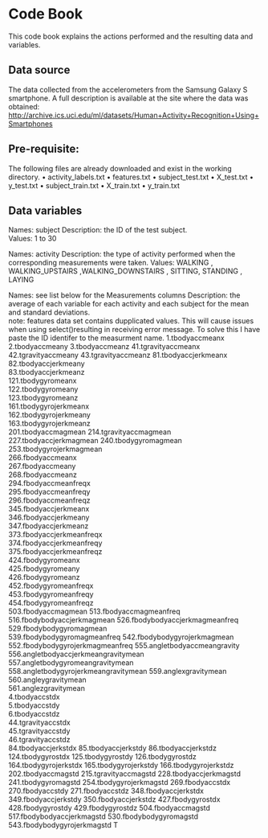 # Code Book
This code book explains the actions performed and the resulting data and variables.

## Data source
The data collected from the accelerometers from the Samsung Galaxy S smartphone. 
A full description is available at the site where the data was obtained:
http://archive.ics.uci.edu/ml/datasets/Human+Activity+Recognition+Using+Smartphones

## Pre-requisite: 
The following files are already downloaded and exist in the working directory.
•	activity_labels.txt
•	features.txt
•	subject_test.txt
•	X_test.txt
•	y_test.txt
•	subject_train.txt
•	X_train.txt
•	y_train.txt



## Data variables
Names:	subject 
Description: the ID of the test subject.	
Values: 1 to 30

Names:	activity 
Description: the type of activity performed when the corresponding measurements were taken.
Values: WALKING , WALKING_UPSTAIRS ,WALKING_DOWNSTAIRS , SITTING, STANDING , LAYING


Names: see list below for the Measurements columns 
Description: the average of each variable for each activity and each subject for the mean and standard deviations.	
note: features data set contains dupplicated values. This will cause issues when using select()resulting in receiving error message.
To solve this I have paste the ID identifer to the measurment name.
1.tbodyaccmeanx	
2.tbodyaccmeany	
3.tbodyaccmeanz	
41.tgravityaccmeanx	
42.tgravityaccmeany	
43.tgravityaccmeanz	
81.tbodyaccjerkmeanx	
82.tbodyaccjerkmeany	
83.tbodyaccjerkmeanz	
121.tbodygyromeanx	
122.tbodygyromeany	
123.tbodygyromeanz	
161.tbodygyrojerkmeanx	
162.tbodygyrojerkmeany	
163.tbodygyrojerkmeanz	
201.tbodyaccmagmean	
214.tgravityaccmagmean	
227.tbodyaccjerkmagmean	
240.tbodygyromagmean	
253.tbodygyrojerkmagmean	
266.fbodyaccmeanx	
267.fbodyaccmeany	
268.fbodyaccmeanz	
294.fbodyaccmeanfreqx	
295.fbodyaccmeanfreqy	
296.fbodyaccmeanfreqz	
345.fbodyaccjerkmeanx	
346.fbodyaccjerkmeany	
347.fbodyaccjerkmeanz	
373.fbodyaccjerkmeanfreqx	
374.fbodyaccjerkmeanfreqy	
375.fbodyaccjerkmeanfreqz	
424.fbodygyromeanx	
425.fbodygyromeany	
426.fbodygyromeanz	
452.fbodygyromeanfreqx	
453.fbodygyromeanfreqy	
454.fbodygyromeanfreqz	
503.fbodyaccmagmean	
513.fbodyaccmagmeanfreq
516.fbodybodyaccjerkmagmean	
526.fbodybodyaccjerkmagmeanfreq
529.fbodybodygyromagmean	
539.fbodybodygyromagmeanfreq
542.fbodybodygyrojerkmagmean
552.fbodybodygyrojerkmagmeanfreq
555.angletbodyaccmeangravity	
556.angletbodyaccjerkmeangravitymean
557.angletbodygyromeangravitymean
558.angletbodygyrojerkmeangravitymean
559.anglexgravitymean	
560.angleygravitymean	
561.anglezgravitymean	
4.tbodyaccstdx	
5.tbodyaccstdy	
6.tbodyaccstdz	
44.tgravityaccstdx	
45.tgravityaccstdy	
46.tgravityaccstdz	
84.tbodyaccjerkstdx	
85.tbodyaccjerkstdy	
86.tbodyaccjerkstdz	
124.tbodygyrostdx
125.tbodygyrostdy 
126.tbodygyrostdz 
164.tbodygyrojerkstdx 
165.tbodygyrojerkstdy 
166.tbodygyrojerkstdz 
202.tbodyaccmagstd 
215.tgravityaccmagstd 
228.tbodyaccjerkmagstd 
241.tbodygyromagstd 
254.tbodygyrojerkmagstd 
269.fbodyaccstdx 
270.fbodyaccstdy 
271.fbodyaccstdz 
348.fbodyaccjerkstdx 
349.fbodyaccjerkstdy 
350.fbodyaccjerkstdz 
427.fbodygyrostdx 
428.fbodygyrostdy 
429.fbodygyrostdz 
504.fbodyaccmagstd 
517.fbodybodyaccjerkmagstd 
530.fbodybodygyromagstd 
543.fbodybodygyrojerkmagstd 	T


